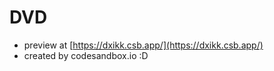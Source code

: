 # DVD

- preview at [https://dxikk.csb.app/](https://dxikk.csb.app/)
- created by codesandbox.io :D
